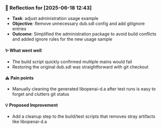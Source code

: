### :book: Reflection for [2025-06-18 12:43]
  - **Task**: adjust administration usage example
  - **Objective**: Remove unnecessary dub.sdl config and add gitignore entries
  - **Outcome**: Simplified the administration package to avoid build conflicts and added ignore rules for the new usage sample

#### :sparkles: What went well
  - The build script quickly confirmed multiple mains would fail
  - Restoring the original dub.sdl was straightforward with git checkout

#### :warning: Pain points
  - Manually cleaning the generated libopenai-d.a after test runs is easy to forget and clutters git status

#### :bulb: Proposed Improvement
  - Add a cleanup step to the build/test scripts that removes stray artifacts like libopenai-d.a
